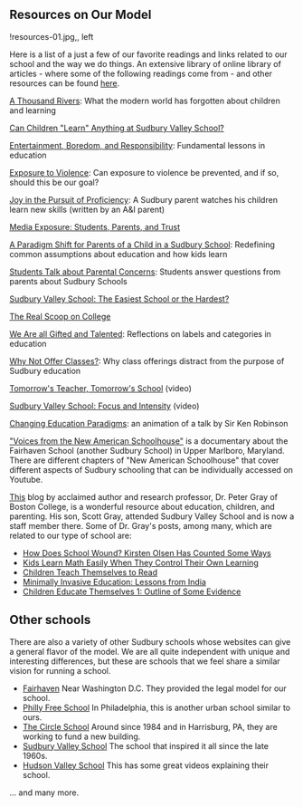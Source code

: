 Resources on Our Model
---

!resources-01.jpg,, left

Here is a list of a just a few of our favorite readings and links related to
our school and the way we do things. An extensive library of online library of
articles - where some of the following readings come from - and other
resources can be found [here](http://www.sudval.com/05_articles.html).

[A Thousand Rivers](http://schoolingtheworld.org/a-thousand-rivers/): What the
modern world has forgotten about children and learning

[Can Children "Learn" Anything at Sudbury Valley
School?](http://www.sudval.com/essays/122009.shtml)

[Entertainment, Boredom, and
Responsibility](http://www.sudval.org/essays/042008.shtml): Fundamental
lessons in education

[Exposure to Violence](http://www.sudval.org/essays/072011.shtml): Can
exposure to violence be prevented, and if so, should this be our goal?

[Joy in the Pursuit of Proficiency](http://www.unschoolingblog.com/?p=306): A
Sudbury parent watches his children learn new skills (written by an A&I
parent)

[Media Exposure: Students, Parents, and
Trust](http://www.sudval.org/essays/032013.shtml)

[A Paradigm Shift for Parents of a Child in a Sudbury
School](http://www.phillyfreeschool.org/wp-content/uploads/2011/05/ParadigmShift.pdf):
Redefining common assumptions about education and how kids learn

[Students Talk about Parental
Concerns](http://www.sudval.org/essays/032009.shtml): Students answer
questions from parents about Sudbury Schools

[Sudbury Valley School: The Easiest School or the
Hardest?](http://www.sudval.org/essays/072012.shtml)

[The Real Scoop on College](http://www.sudval.com/essays/042010.shtml)

[We Are all Gifted and Talented](http://www.sudval.org/essays/112011.shtml):
Reflections on labels and categories in education

[Why Not Offer Classes?](http://clearwaterschool.com/?page_id=574): Why class
offerings distract from the purpose of Sudbury education

[Tomorrow's Teacher, Tomorrow's
School](https://www.youtube.com/watch?v=awOAmTaZ4XI) (video)

[Sudbury Valley School: Focus and
Intensity](https://www.youtube.com/watch?v=NxPnvJE0V2E#t=47) (video)

[Changing Education Paradigms](https://www.youtube.com/watch?v=zDZFcDGpL4U):
an animation of a talk by Sir Ken Robinson

["Voices from the New American
Schoolhouse"](http://www.youtube.com/watch?v=B3boxHhrjj8&feature=bf_next&list=SP07664D50ED360355)
is a documentary about the Fairhaven School (another Sudbury School) in Upper
Marlboro, Maryland. There are different chapters of "New American Schoolhouse"
that cover different aspects of Sudbury schooling that can be individually
accessed on Youtube.

[This](http://www.psychologytoday.com/blog/freedom-learn) blog by acclaimed
author and research professor, Dr. Peter Gray of Boston College, is a
wonderful resource about education, children, and parenting. His son, Scott
Gray, attended Sudbury Valley School and is now a staff member there. Some of
Dr. Gray's posts, among many, which are related to our type of school are:

* [How Does School Wound? Kirsten Olsen Has Counted Some
 Ways](https://www.psychologytoday.com/blog/freedom-learn/201106/how-does-school-wound-kirsten-olson-has-counted-some-ways)
* [Kids Learn Math Easily When They Control Their Own
 Learning](https://www.psychologytoday.com/blog/freedom-learn/201004/kids-learn-math-easily-when-they-control-their-own-learning)
* [Children Teach Themselves to
 Read](http://www.psychologytoday.com/blog/freedom-learn/201002/children-teach-themselves-read)
* [Minimally Invasive Education: Lessons from
 India](https://www.psychologytoday.com/blog/freedom-learn/200901/minimally-invasive-education-lessons-india)
* [Children Educate Themselves 1: Outline of Some
 Evidence](https://www.psychologytoday.com/blog/freedom-learn/200807/children-educate-themselves-i-outline-some-the-evidence)

## Other schools

There are also a variety of other Sudbury schools whose websites can give a
general flavor of the model. We are all quite independent with unique and
interesting differences, but these are schools that we feel share a similar
vision for running a school. 

* [Fairhaven]() Near Washington D.C. They provided the legal model for our
  school.
* [Philly Free School]() In Philadelphia, this is another urban school similar
  to ours.
* [The Circle School]()  Around since 1984 and in Harrisburg, PA, they are  working to fund a new building. 
* [Sudbury Valley School]() The school that inspired it all since the late
  1960s. 
* [Hudson Valley School]() This has some great videos explaining their school. 

... and many more.
